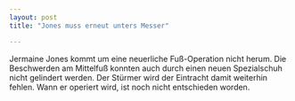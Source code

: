 ```yaml
---
layout: post
title: "Jones muss erneut unters Messer"

---
```


Jermaine Jones kommt um eine neuerliche Fuß-Operation nicht herum. Die Beschwerden am Mittelfuß konnten auch durch einen neuen Spezialschuh nicht gelindert werden. Der Stürmer wird der Eintracht damit weiterhin fehlen. Wann er operiert wird, ist noch nicht entschieden worden.


